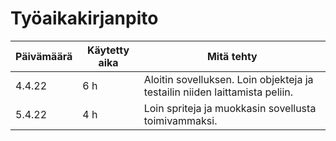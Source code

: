 # Työaikakirjanpito

| Päivämäärä | Käytetty aika | Mitä tehty                                                                             |
| ---------- | ------------- | -------------------------------------------------------------------------------------- |
|4.4.22      |6 h            |Aloitin sovelluksen. Loin objekteja ja testailin niiden laittamista peliin.             |
|5.4.22      |4 h            |Loin spriteja ja muokkasin sovellusta toimivammaksi.                                    |
